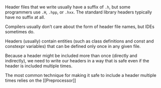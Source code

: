 
Header files that we write usually have a suffix of `.h`, but some programmers use `.H`, `.hpp`, or `.hxx`. The standard library headers typically have no suffix at all. 

Compilers usually don’t care about the form of header file names, but IDEs sometimes do.  

Headers (usually) contain entities (such as class definitions and const and constexpr variables) that can be defined only once in any given file.

Because a header might be included more than once (directly and indirectly), we need to write our headers in a way that is safe even if the header is included multiple times.

The most common technique for making it safe to include a header multiple times relies on the [[Preprocessor]]

